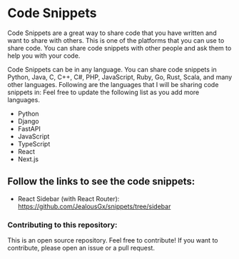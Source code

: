 # Code Snippets

Code Snippets are a great way to share code that you have written and want to share with others. This is one of the platforms that you can use to share code. You can share code snippets with other people and ask them to help you with your code.

Code Snippets can be in any language. You can share code snippets in Python, Java, C, C++, C#, PHP, JavaScript, Ruby, Go, Rust, Scala, and many other languages. Following are the languages that I will be sharing code snippets in: Feel free to update the following list as you add more languages.

- Python
- Django
- FastAPI
- JavaScript
- TypeScript
- React
- Next.js

## Follow the links to see the code snippets:

- React Sidebar (with React Router): https://github.com/JealousGx/snippets/tree/sidebar

### Contributing to this repository:

This is an open source repository. Feel free to contribute! If you want to contribute, please open an issue or a pull request.
